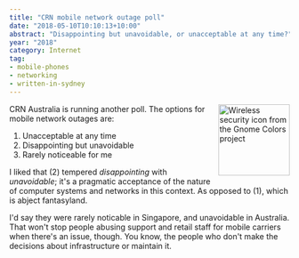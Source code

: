 ```yaml
---
title: "CRN mobile network outage poll"
date: "2018-05-10T10:10:13+10:00"
abstract: "Disappointing but unavoidable, or unacceptable at any time?"
year: "2018"
category: Internet
tag:
- mobile-phones
- networking
- written-in-sydney
---
```

<p><img src="https://rubenerd.com/files/stock/gnome-network-wireless-encrypted.svg" alt="Wireless security icon from the Gnome Colors project" style="width:128px; height:128px; float:right; margin:0 0 1em 1em" /></p>

CRN Australia is running another poll. The options for mobile network outages are:

1. Unacceptable at any time
2. Disappointing but unavoidable
3. Rarely noticeable for me

I liked that (2) tempered *disappointing* with *unavoidable*; it's a pragmatic acceptance of the nature of computer systems and networks in this context. As opposed to (1), which is abject fantasyland.

I'd say they were rarely noticable in Singapore, and unavoidable in Australia. That won't stop people abusing support and retail staff for mobile carriers when there's an issue, though. You know, the people who don't make the decisions about infrastructure or maintain it.

